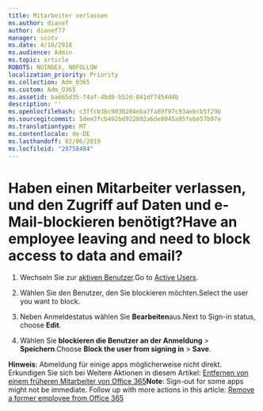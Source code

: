 ```yaml
---
title: Mitarbeiter verlassen
ms.author: dianef
author: dianef77
manager: scotv
ms.date: 4/16/2018
ms.audience: Admin
ms.topic: article
ROBOTS: NOINDEX, NOFOLLOW
localization_priority: Priority
ms.collection: Adm_O365
ms.custom: Adm_O365
ms.assetid: ba665d35-f4af-4bd0-b52d-841df7454d4b
description: ''
ms.openlocfilehash: c3ffcb36c9030204eba7fa89f97c93aebcb5f29b
ms.sourcegitcommit: 5dee2fcb492bd922092a6de8045a95febe57b97e
ms.translationtype: MT
ms.contentlocale: de-DE
ms.lasthandoff: 02/06/2019
ms.locfileid: "29758484"
---
```

# <a name="have-an-employee-leaving-and-need-to-block-access-to-data-and-email"></a><span data-ttu-id="34553-102">Haben einen Mitarbeiter verlassen, und den Zugriff auf Daten und e-Mail-blockieren benötigt?</span><span class="sxs-lookup"><span data-stu-id="34553-102">Have an employee leaving and need to block access to data and email?</span></span>
  
1. <span data-ttu-id="34553-103">Wechseln Sie zur [aktiven Benutzer](https://admin.microsoft.com/Adminportal/Home?source=applauncher#/users).</span><span class="sxs-lookup"><span data-stu-id="34553-103">Go to [Active Users](https://admin.microsoft.com/Adminportal/Home?source=applauncher#/users).</span></span>
    
2. <span data-ttu-id="34553-104">Wählen Sie den Benutzer, den Sie blockieren möchten.</span><span class="sxs-lookup"><span data-stu-id="34553-104">Select the user you want to block.</span></span> 
    
3. <span data-ttu-id="34553-105">Neben Anmeldestatus wählen Sie **Bearbeiten**aus.</span><span class="sxs-lookup"><span data-stu-id="34553-105">Next to Sign-in status, choose **Edit**.</span></span> 
    
4. <span data-ttu-id="34553-106">Wählen Sie **blockieren die Benutzer an der Anmeldung** \> **Speichern**.</span><span class="sxs-lookup"><span data-stu-id="34553-106">Choose **Block the user from signing in** \> **Save**.</span></span> 
    
 <span data-ttu-id="34553-p101">**Hinweis**: Abmeldung für einige apps möglicherweise nicht direkt. Erkundigen Sie sich bei Weitere Aktionen in diesem Artikel: [Entfernen von einem früheren Mitarbeiter von Office 365](https://support.office.com/article/Remove-a-former-employee-from-Office-365-44d96212-4d90-4027-9aa9-a95eddb367d1.aspx)</span><span class="sxs-lookup"><span data-stu-id="34553-p101">**Note**: Sign-out for some apps might not be immediate. Follow up with more actions in this article: [Remove a former employee from Office 365](https://support.office.com/article/Remove-a-former-employee-from-Office-365-44d96212-4d90-4027-9aa9-a95eddb367d1.aspx)</span></span>
  

